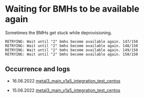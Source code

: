 # Waiting for BMHs to be available again

Sometimes the BMHs get stuck while deprovisioning.

```text
RETRYING: Wait until "2" bmhs become available again. 147/150
RETRYING: Wait until "2" bmhs become available again. 148/150
RETRYING: Wait until "2" bmhs become available again. 149/150
RETRYING: Wait until "2" bmhs become available again. 150/150
```

## Occurrence and logs

- 16.06.2022 [metal3_main_v1a5_integration_test_centos](https://artifactory.nordix.org/artifactory/metal3/jenkins-logs/waiting-bmh-metal3_main_v1a5_integration_test_centos-154.tgz)

- 15.06.2022 [metal3_main_v1a5_integration_test_centos](https://artifactory.nordix.org/artifactory/metal3/jenkins-logs/waiting-bmh-metal3_main_v1a5_integration_test_centos-152.tgz)

